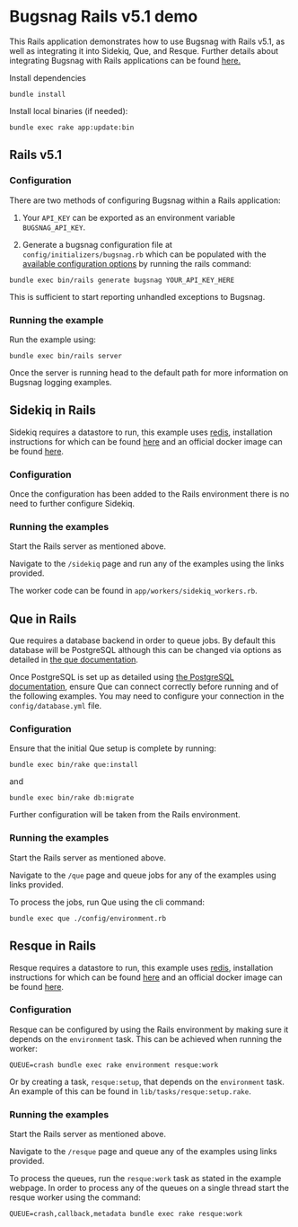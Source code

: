# Bugsnag Rails v5.1 demo

This Rails application demonstrates how to use Bugsnag with Rails v5.1, as well as integrating it into Sidekiq, Que, and Resque.
Further details about integrating Bugsnag with Rails applications can be found [here.](https://docs.bugsnag.com/platforms/ruby/rails/)

Install dependencies

```shell
bundle install
```

Install local binaries (if needed):

```shell
bundle exec rake app:update:bin
```

## Rails v5.1

### Configuration

There are two methods of configuring Bugsnag within a Rails application:

1. Your `API_KEY` can be exported as an environment variable `BUGSNAG_API_KEY`.

2. Generate a bugsnag configuration file at ```config/initializers/bugsnag.rb``` which can be populated with the [available configuration options](https://docs.bugsnag.com/platforms/ruby/rails/configuration-options/) by running the rails command:
  ```shell
  bundle exec bin/rails generate bugsnag YOUR_API_KEY_HERE
  ```

This is sufficient to start reporting unhandled exceptions to Bugsnag.

### Running the example

Run the example using:

```shell
bundle exec bin/rails server
```

Once the server is running head to the default path for more information on Bugsnag logging examples.

## Sidekiq in Rails

Sidekiq requires a datastore to run, this example uses [redis](https://redis.io/), installation instructions for which can be found [here](https://redis.io/topics/quickstart) and an official docker image can be found [here](https://hub.docker.com/_/redis/).

### Configuration

Once the configuration has been added to the Rails environment there is no need to further configure Sidekiq.

### Running the examples

Start the Rails server as mentioned above.

Navigate to the `/sidekiq` page and run any of the examples using the links provided.

The worker code can be found in `app/workers/sidekiq_workers.rb`.

## Que in Rails

Que requires a database backend in order to queue jobs.  By default this database will be PostgreSQL although this can be changed via options as detailed in [the que documentation](https://github.com/chanks/que).

Once PostgreSQL is set up as detailed using [the PostgreSQL documentation](https://www.postgresql.org/docs/), ensure Que can connect correctly before running and of the following examples. You may need to configure your connection in the `config/database.yml` file.

### Configuration

Ensure that the initial Que setup is complete by running:

```shell
bundle exec bin/rake que:install
```

and

```shell
bundle exec bin/rake db:migrate
```

Further configuration will be taken from the Rails environment.

### Running the examples

Start the Rails server as mentioned above.

Navigate to the `/que` page and queue jobs for any of the examples using links provided.

To process the jobs, run Que using the cli command:

```shell
bundle exec que ./config/environment.rb
```

## Resque in Rails

Resque requires a datastore to run, this example uses [redis](https://redis.io/), installation instructions for which can be found [here](https://redis.io/topics/quickstart) and an official docker image can be found [here](https://hub.docker.com/_/redis/).

### Configuration

Resque can be configured by using the Rails environment by making sure it depends on the `environment` task.  This can be achieved when running the worker:

```shell
QUEUE=crash bundle exec rake environment resque:work
```

Or by creating a task, `resque:setup`, that depends on the `environment` task.  An example of this can be found in `lib/tasks/resque:setup.rake`.

### Running the examples

Start the Rails server as mentioned above.

Navigate to the `/resque` page and queue any of the examples using links provided.

To process the queues, run the `resque:work` task as stated in the example webpage. In order to process any of the queues on a single thread start the resque worker using the command:

```shell
QUEUE=crash,callback,metadata bundle exec rake resque:work
```